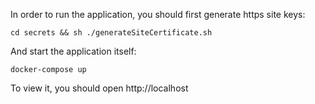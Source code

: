 In order to run the application, you should first generate https site keys:

```
cd secrets && sh ./generateSiteCertificate.sh
```
And start the application itself:
```
docker-compose up
```

To view it, you should open http://localhost
